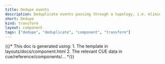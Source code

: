 ```yaml
---
title: Dedupe events
description: Deduplicate events passing through a topology, i.e. eliminate any events with duplicated content within a specified time window
short: Dedupe
kind: transform
layout: component
tags: ["dedupe", "deduplicate", "component", "transform"]
---
```


{{/* This doc is generated using:
     1. The template in layouts/docs/component.html
     2. The relevant CUE data in cue/reference/components/... */}}
